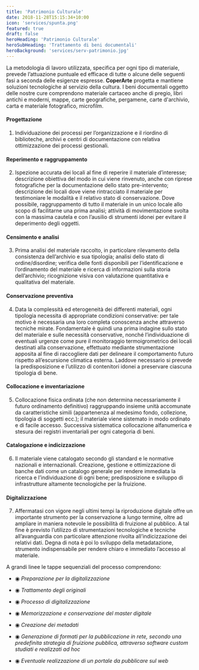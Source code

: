 ```yaml
---
title: 'Patrimonio Culturale'
date: 2018-11-28T15:15:34+10:00
icon: 'services/spunta.png'
featured: true
draft: false
heroHeading: 'Patrimonio Culturale'
heroSubHeading: 'Trattamento di beni documentali'
heroBackground: 'services/serv-patrimonio.jpg'
---
```


La metodologia di lavoro utilizzata, specifica per ogni tipo di materiale, prevede l’attuazione puntuale ed efficace di tutte o alcune delle seguenti fasi a seconda delle esigenze espresse. **CoperArte** progetta e mantiene soluzioni tecnologiche al servizio della cultura. I beni documentali oggetto delle nostre cure comprendono materiale cartaceo anche di pregio, libri antichi e moderni, mappe, carte geografiche, pergamene, carte d'archivio, carta e materiale fotografico, microfilm.

#### Progettazione

1. Individuazione dei processi per
l’organizzazione e il riordino di biblioteche, archivi e centri di documentazione con relativa ottimizzazione dei processi gestionali.

#### Reperimento e raggruppamento

2. Ispezione accurata dei locali al fine di reperire il materiale d’interesse; descrizione obiettiva del modo in cui viene rinvenuto, anche con riprese fotografiche per la documentazione dello stato pre-intervento; descrizione dei locali dove viene rintracciato il materiale per testimoniare le modalità e il relativo stato di conservazione. Dove possibile, raggruppamento di tutto il materiale in un unico locale allo scopo di facilitarne una prima analisi; attività di movimentazione svolta con la massima cautela e con l’ausilio di strumenti idonei per evitare il deperimento degli oggetti.

#### Censimento e analisi

3. Prima analisi del materiale raccolto, in particolare rilevamento della consistenza dell’archivio e sua tipologia; analisi dello stato di ordine/disordine; verifica delle fonti disponibili per
l’identificazione e l’ordinamento del materiale e ricerca di
informazioni sulla storia dell’archivio; ricognizione visiva con valutazione quantitativa e qualitativa del materiale.

#### Conservazione preventiva

4. Data la complessità ed eterogeneità dei differenti materiali, ogni tipologia necessita di appropriate condizioni conservative: per tale motivo è necessaria una loro completa conoscenza anche attraverso tecniche mirate. Fondamentale è quindi una prima indagine sullo stato del materiale e sulle necessità conservative, nonché l’individuazione di eventuali urgenze come pure il monitoraggio termoigrometrico dei locali destinati alla conservazione, effettuato mediante strumentazione apposita al fine di raccogliere dati per delineare il comportamento futuro rispetto all’escursione climatica esterna. Laddove necessario si prevede la predisposizione e l’utilizzo di contenitori idonei a preservare ciascuna tipologia di bene.

#### Collocazione e inventariazione

5. Collocazione fisica ordinata (che non determina necessariamente il futuro ordinamento definitivo) raggruppando insieme unità accomunate da caratteristiche simili (appartenenza al medesimo fondo, collezione, tipologia di soggetti ecc.); il materiale viene sistemato in modo ordinato e di facile accesso. Successiva sistematica collocazione alfanumerica e stesura dei registri inventariali per ogni categoria di beni.

#### Catalogazione e indicizzazione

6. Il materiale viene catalogato secondo gli standard e le normative nazionali e internazionali. Creazione, gestione e ottimizzazione di banche dati come un catalogo generale per rendere immediata la ricerca e l’individuazione di ogni bene; predisposizione e sviluppo di infrastrutture altamente tecnologiche per la fruizione.

#### Digitalizzazione

7. Affermatasi con vigore negli ultimi tempi la riproduzione digitale offre un importante strumento per la conservazione a lungo termine, oltre ad ampliare in maniera notevole le possibilità di fruizione al pubblico. A tal fine è previsto l’utilizzo di strumentazioni tecnologiche e tecniche all’avanguardia con particolare attenzione rivolta all’indicizzazione dei relativi dati. Degna di nota è poi lo sviluppo della metadatazione, strumento indispensabile per rendere chiaro e immediato l’accesso al materiale.

A grandi linee le tappe sequenziali del processo comprendono:

- ◉ *Preparazione per la digitalizzazione*

- ◉ *Trattamento degli originali*

- ◉ *Processo di digitalizzazione*

- ◉ *Memorizzazione e conservazione del master digitale*

- ◉ *Creazione dei metadati*

- ◉ *Generazione di formati per la pubblicazione in rete, secondo una predefinita strategia di fruizione pubblica, attraverso software custom studiati e realizzati ad hoc*

- ◉ *Eventuale realizzazione di un portale da pubblicare sul web*

